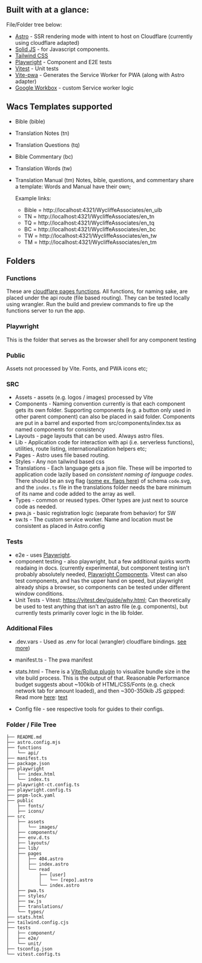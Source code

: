 ## Built with at a glance:

File/Folder tree below:

- [Astro](https://docs.astro.build/en/getting-started/) - SSR rendering mode with intent to host on Cloudflare (currently using cloudflare adapted)
- [Solid JS](https://www.solidjs.com/guides/getting-started) - for Javascript components.
- [Tailwind CSS](https://tailwindcss.com/)
- [Playwright](https://playwright.dev/docs/intro) - Component and E2E tests
- [Vitest](https://vitest.dev/guide/why.html) - Unit tests
- [Vite-pwa](https://vite-pwa-org.netlify.app/frameworks/astro.html) - Generates the Service Worker for PWA (along with Astro adapter)
- [Google Workbox](https://developer.chrome.com/docs/workbox/) - custom Service worker logic

## Wacs Templates supported

- Bible (bible)
- Translation Notes (tn)
- Translation Questions (tq)
- Bible Commentary (bc)
- Translation Words (tw)
- Translation Manual (tm)
  Notes, bible, questions, and commentary share a template:
  Words and Manual have their own;

  Example links:

  - Bible = http://localhost:4321/WycliffeAssociates/en_ulb
  - TN = http://localhost:4321/WycliffeAssociates/en_tn
  - TQ = http://localhost:4321/WycliffeAssociates/en_tq
  - BC = http://localhost:4321/WycliffeAssociates/en_bc
  - TW = http://localhost:4321/WycliffeAssociates/en_tw
  - TM = http://localhost:4321/WycliffeAssociates/en_tm

## Folders

### Functions

These are [cloudflare pages functions](https://developers.cloudflare.com/pages/platform/functions/). All functions, for naming sake, are placed under the api route (file based routing). They can be tested locally using wrangler. Run the build and preview commands to fire up the functions server to run the app.

### Playwright

This is the folder that serves as the browser shell for any component testing

### Public

Assets not processed by Vite. Fonts, and PWA icons etc;

### SRC

- Assets - assets (e.g. logos / images) processed by Vite
- Components - Naming convention currently is that each component gets its own folder. Supporting components (e.g. a button only used in other parent component) can also be placed in said folder. Components are put in a barrel and exported from src/components/index.tsx as named components for consistency
- Layouts - page layouts that can be used. Always astro files.
- Lib - Application code for interaction with api (i.e. serverless functions), utilities, route listing, internationalization helpers etc;
- Pages - Astro uses file based routing.
- Styles - Any non tailwind based css
- Translations - Each language gets a json file. These will be imported to application code lazily based on _consistent naming of language codes_. There should be an svg flag ([some ex. flags here](<[https://](https://github.com/OnTheGoSystems/SVG-flags-language-switcher)>)) of schema `code`.svg, and the `index.ts` file in the translations folder needs the bare minimum of its name and code added to the array as well.
- Types - common or reused types. Other types are just next to source code as needed.
- pwa.js - basic registration logic (separate from behavior) for SW
- sw.ts - The custom service worker. Name and location must be consistent as placed in Astro.config

### Tests

- e2e - uses [Playwright](https://playwright.dev/docs/intro).
- component testing - also playwright, but a few additional quirks worth readaing in docs. (currently experimental, but component testing isn't probably absolutely needed, [Playwright Components](https://playwright.dev/docs/test-components#how-to-get-started). Vitest can also test components, and has the upper hand on speed, but playwright already ships a browser, so components can be tested under different window conditions.
- Unit Tests - Vitest: https://vitest.dev/guide/why.html; Can theoretically be used to test anything that isn't an astro file (e.g. components), but currently tests primarily cover logic in the lib folder.

### Additional Files

- .dev.vars - Used as .env for local (wrangler) cloudflare bindings. [see more](https://developers.cloudflare.com/workers/platform/environment-variables/#secrets-in-development))

- manifest.ts - The pwa manifest
- stats.html - There is a [Vite/Rollup plugin](https://www.npmjs.com/package/rollup-plugin-visualizer) to visualize bundle size in the vite build process. This is the output of that. Reasonable Performance budget suggests about ~100kib of HTML/CSS/Fonts (e.g. check network tab for amount loaded), and then ~300-350kib JS gzipped: Read more [here](): [text](https://infrequently.org/2021/03/the-performance-inequality-gap/)
- Config file - see respective tools for guides to their configs.

### Folder / File Tree

```
├── README.md
├── astro.config.mjs
├── functions
│   └── api/
├── manifest.ts
├── package.json
├── playwright
│   ├── index.html
│   └── index.ts
├── playwright-ct.config.ts
├── playwright.config.ts
├── pnpm-lock.yaml
├── public
│   ├── fonts/
│   ├── icons/
├── src
│   ├── assets
│   │   └── images/
│   ├── components/
│   ├── env.d.ts
│   ├── layouts/
│   ├── lib/
│   ├── pages
│   │   ├── 404.astro
│   │   ├── index.astro
│   │   └── read
│   │       ├── [user]
│   │       │   └── [repo].astro
│   │       └── index.astro
│   ├── pwa.ts
│   ├── styles/
│   ├── sw.js
│   ├── translations/
│   └── types/
├── stats.html
├── tailwind.config.cjs
├── tests
│   ├── component/
│   ├── e2e/
│   └── unit/
├── tsconfig.json
└── vitest.config.ts

```
